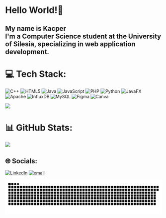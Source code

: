 # Hello World!👋 
 ## My name is Kacper <br/> I'm a Computer Science student at the University of Silesia, specializing in web application development.



# 💻 Tech Stack:
![C++](https://img.shields.io/badge/c++-%2300599C.svg?style=for-the-badge&logo=c%2B%2B&logoColor=white) ![HTML5](https://img.shields.io/badge/html5-%23E34F26.svg?style=for-the-badge&logo=html5&logoColor=white) ![Java](https://img.shields.io/badge/java-%23ED8B00.svg?style=for-the-badge&logo=openjdk&logoColor=white) ![JavaScript](https://img.shields.io/badge/javascript-%23323330.svg?style=for-the-badge&logo=javascript&logoColor=%23F7DF1E) ![PHP](https://img.shields.io/badge/php-%23777BB4.svg?style=for-the-badge&logo=php&logoColor=white) ![Python](https://img.shields.io/badge/python-3670A0?style=for-the-badge&logo=python&logoColor=ffdd54) ![JavaFX](https://img.shields.io/badge/javafx-%23FF0000.svg?style=for-the-badge&logo=javafx&logoColor=white) ![Apache](https://img.shields.io/badge/apache-%23D42029.svg?style=for-the-badge&logo=apache&logoColor=white) ![InfluxDB](https://img.shields.io/badge/InfluxDB-22ADF6?style=for-the-badge&logo=InfluxDB&logoColor=white) ![MySQL](https://img.shields.io/badge/mysql-4479A1.svg?style=for-the-badge&logo=mysql&logoColor=white) ![Figma](https://img.shields.io/badge/figma-%23F24E1E.svg?style=for-the-badge&logo=figma&logoColor=white) ![Canva](https://img.shields.io/badge/Canva-%2300C4CC.svg?style=for-the-badge&logo=Canva&logoColor=white)

![](https://github-readme-stats.vercel.app/api/top-langs/?username=Twiggiermaen21&theme=dark&hide_border=true&include_all_commits=false&count_private=false&layout=compact)
# 📊 GitHub Stats:


![](https://nirzak-streak-stats.vercel.app/?user=Twiggiermaen21&theme=dark&hide_border=true)<br/>

## 🌐 Socials:
[![LinkedIn](https://img.shields.io/badge/LinkedIn-%230077B5.svg?logo=linkedin&logoColor=white)](https://linkedin.com/in/KacperPudełko) [![email](https://img.shields.io/badge/Email-D14836?logo=gmail&logoColor=white)](mailto:kacper.pudelko.kpk@gmail.com) 

<picture>
  <source media="(prefers-color-scheme: dark)" srcset="https://raw.githubusercontent.com/Twiggiermaen21/Twiggiermaen21/output/github-snake-dark.svg" />
  <source media="(prefers-color-scheme: light)" srcset="https://raw.githubusercontent.com/Twiggiermaen21/Twiggiermaen21/output/github-snake.svg" />
  <img alt="github-snake" src="https://raw.githubusercontent.com/Twiggiermaen21/Twiggiermaen21/output/github-snake.svg" />
</picture>
<!-- Proudly created with GPRM ( https://gprm.itsvg.in ) -->
